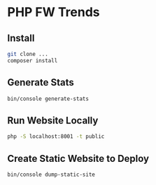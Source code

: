 # PHP FW Trends

## Install

```bash
git clone ...
composer install
```

## Generate Stats

```bash
bin/console generate-stats
```

## Run Website Locally

```bash
php -S localhost:8001 -t public 
```

## Create Static Website to Deploy

```bash
bin/console dump-static-site 
```
